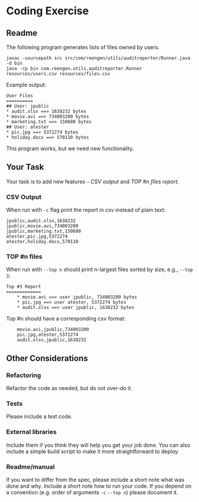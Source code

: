 Coding Exercise
===============

Readme
------

The following program generates lists of files owned by users.

	javac -sourcepath src src/com/reengen/utils/auditreporter/Runner.java -d bin
	java -cp bin com.reengen.utils.auditreporter.Runner resources/users.csv resources/files.csv 


Example output:

	User Files
	==========
	## User: jpublic
	* audit.xlsx ==> 1638232 bytes
	* movie.avi ==> 734003200 bytes
	* marketing.txt ==> 150680 bytes
	## User: atester
	* pic.jpg ==> 5372274 bytes
	* holiday.docx ==> 570110 bytes


This program works, but we need new functionality.


Your Task
---------

Your task is to add new features - *CSV output* and *TOP #n files report*.


### CSV Output

When run with `-c` flag print the report in csv instead of plain text:

	jpublic,audit.xlsx,1638232
	jpublic,movie.avi,734003200
	jpublic,marketing.txt,150680
	atester,pic.jpg,5372274
	atester,holiday.docx,570110


### TOP #n files

When run with `--top n` should print n-largest files sorted by size, e.g., `--top 3`:

	Top #3 Report
	=============
    	* movie.avi ==> user jpublic, 734003200 bytes
    	* pic.jpg ==> user atester, 5372274 bytes
    	* audit.xlsx ==> user jpublic, 1638232 bytes

Top #n should have a corresponding csv format:

    	movie.avi,jpublic,734003200
    	pic.jpg,atester,5372274
    	audit.xlsx,jpublic,1638232



Other Considerations
--------------------


### Refactoring

Refactor the code as needed, but do not over-do it.


### Tests

Please include a test code.


### External libraries

Include them if you think they will help you get your job done. You can also
include a simple build script to make it more straightforward to deploy.


### Readme/manual

If you want to differ from the spec, please include a short note what was done
and why. Include a short note how to run your code. If you depend on a
convention (e.g. order of arguments `-c` `--top n`) please document it.
